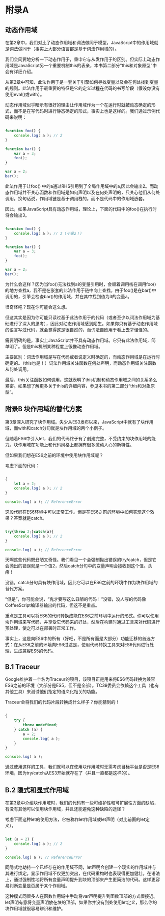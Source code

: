 附录A
=====

## 动态作用域

在第2章中，我们对比了动态作用域和词法做同于模型，JavaScript中的作用域就是词法做同于（事实上大部分语言都是基于词法作用域的）。

我们会简要地分析一下动态作用于，重申它与从发作用于的区别。但实际上动态作用域是JavaScript另一个重要机制this的表亲，本书第二部分“this和对象原型”中会有详细介绍。

从第2章中可知，此法作用于是一套关于引擎如何寻找变量以及会在何处找到变量的规则。此法作用于最重要的特征是它的定义过程在代码的书写阶段（假设你没有使用eval()或with）。

动态作用域似乎暗示有很好的理由让作用域作为一个在运行时就被动态确定的形式，而不是在写代码时进行静态确定的形式，事实上也是这样的。我们通过示例代码来说明：

```js

function foo() {
	console.log( a ); // 2
}

function bar() {
	var a = 3;
	foo();
}

var a = 2;
bar();

```

此法作用于让foo() 中的a通过RHS引用到了全局作用域中的a,因此会输出2。而动态作用域并不关心函数和作用域是如何声明以及在何处声明的，只关心他们从何处调用。换句话说，作用域链是基于调用栈的，而不是代码中的作用域嵌套。

因此，如果JavaScript具有动态作用域，理论上，下面的代码中的foo()在执行时将会输出3。

```js

function foo() {
	console.log( a ); // 3 (不是2！)
}

function bar() {
	var a = 3;
	foo();
}

var a = 2;
bar();

```

为什么会这样？因为当foo()无法找到a的变量引用时，会顺着调用栈在调用foo()的地方查找a，我不是在嵌套的此法作用于链中向上查找。由于foo()是在bar()中调用的，引擎会检查bar()的作用域，并在其中找到值为3的变量a。

很奇怪吧？现在你可能会这么想。

但这其实是因为你可能只读过基于此法作用于的代码（或者至少以词法作用域为基础进行了深入的思考），因此对动态作用域感到陌生。如果你只有基于动态作用域的语言写过代码，就会觉得这是很自然的，而词法自欧用于看上去才怪怪的。

需要明确的是，事实上JavaScript并不具有动态作用域。它只有此法作用域，简单明了。但是this机制某种程度上很像动态作用域。

主要区别：词法作用域是写在代码或者说定义时确定的，而动态作用域是在运行时确定的。（this也是！）词法作用域关注函数在何处声明，而动态作用域关注函数从何处调用。

最后，this关注函数如何调用，这就表明了this机制和动态作用域之间的关系多么紧密。如果想了解更多关于this的详细内容，参见本书的第二部分“this和对象原型”。

## 附录B 块作用域的替代方案

第3章深入研究了块作用域。失少从ES3发布以来，JavaScript中就有了块作用域，而with和catch分句就是块作用域的两个小例子。

但随着ES6中引入let，我们的代码终于有了创建完整，不受约束的块作用域的能力。块作用域在功能上和代码风格上都拥有很多激动人心的新特性。

但如果我们想在ES6之前的环境中使用块作用域呢？

考虑下面的代码：

```js

{
	let a = 2;
	console.log( a ); // 2
}

console.log( a ); // ReferenceError

```

这段代码在ES6环境中可以正常工作。但是在ES6之前的环境中如何实现这个效果？答案就是catch。

```js

try{throw 2;}catch(a){
	console.log( a ); // 2
}

console.log( a ); // ReferenceError

```

天啊这些代码既丑陋又奇怪。我们看见一个会强制抛出错误的try/catch，但是它会抛出的错误就是一个值2，然后catch分句中的变量声明会接收到这个值。头疼！

没错，catch分句具有块作用域，因此它可以在ES6之前的环境中作为块作用域的替代方案。

“但是”，你可能会说，“鬼才要写这么丑陋的代码！”没错，没人写的代码像CoffeeScript编译器输出的代码，但这不是重点。

重点是工具可以将ES6的代码转换成能在ES6之前环境中运行的形式。你可以使用块作用域来写代码，并享受它代码来的好处，然后在构建时通过工具来对代码进行预处理，使之可以在部署时正常工作。

事实上，这是向ES6中的所有（好吧，不是所有而是大部分）功能迁移的首选方式：在从ES6之前的环境向ES6过渡是，使用代码转换工具来对ES6代码进行处理，生成兼容ES5的代码。

## B.1 Traceur

Google维护着一个名为Traceur的项目，该项目正是用来将ES6代码转换为兼容ES6之前的环境（大部分是ES5，但不是全部）。TC39委员会依赖这个工具（也有其他工具）来测试他们指定的语义化相关的功能。

Traceur会将我们的代码片段转换成什么样子？你能猜到的！

```js

{
	try {
		throw undefined;
	} catch (a) {
		a = 2;
		console.log( a );
	}
}

console.log( a );

```

通过使用这样的工具，我们就可以在使用块作用域时无需考虑目标平台是否是ES6环境，因为try/catch从ES3开始就存在了（并且一直都是这样的）。

## B.2 隐式和显式作用域

在第3章中介绍块作用域时，我们的代码有一些可维护性和可扩展性方面的缺陷，有没有其他可以使用块作用域，并且还能避免这种缺陷的途径？

考虑下面这种let的使用方法，它被称作let作用域或let声明（对比前面的let定义）。

```js

let (a = 2) {
	console.log( a ); // 2
}

console.log( a ); // ReferenceError

```

同隐式地劫持一个已经存在的作用域不同，let声明会创建一个现实的作用域并与其进行绑定。显示作用域不仅更加突出，在代码重构时也表现得更加健壮。在语法上，通过强制性地将所有变量声明提升到块的顶部来产生更简洁的代码。这样更容易判断变量是否属于某个作用域。

这种模式同很多人在函数作用域中手动将var声明提升到函数顶部的方式很接近。let声明有意将变量声明放在块的顶部，如果你并没有到处使用let定义，那么你的块作用域就很容易辨识和维护。




